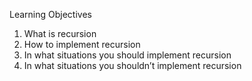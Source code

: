 Learning Objectives

 1. What is recursion
 2. How to implement recursion
 3. In what situations you should implement recursion
 4. In what situations you shouldn’t implement recursion
